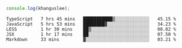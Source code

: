 ```js
console.log(khanguslee);
```

<!--START_SECTION:waka-->
```text
TypeScript   7 hrs 45 mins   ███████████▒░░░░░░░░░░░░░   45.15 % 
JavaScript   5 hrs 53 mins   ████████▓░░░░░░░░░░░░░░░░   34.23 % 
LESS         1 hr 30 mins    ██▒░░░░░░░░░░░░░░░░░░░░░░   08.82 % 
JSX          1 hr 17 mins    ██░░░░░░░░░░░░░░░░░░░░░░░   07.50 % 
Markdown     33 mins         ▓░░░░░░░░░░░░░░░░░░░░░░░░   03.21 % 
```
<!--END_SECTION:waka-->

<!--
**khanguslee/khanguslee** is a ✨ _special_ ✨ repository because its `README.md` (this file) appears on your GitHub profile.

Here are some ideas to get you started:

- 🔭 I’m currently working on ...
- 🌱 I’m currently learning ...
- 👯 I’m looking to collaborate on ...
- 🤔 I’m looking for help with ...
- 💬 Ask me about ...
- 📫 How to reach me: ...
- 😄 Pronouns: ...
- ⚡ Fun fact: ...
-->
